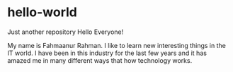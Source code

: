 # hello-world
Just another repository 
Hello Everyone!

My name is Fahmaanur Rahman. I like to learn new interesting things in the IT world. 
I have been in this industry for the last few years and it has amazed me in many different ways that how technology works.  
